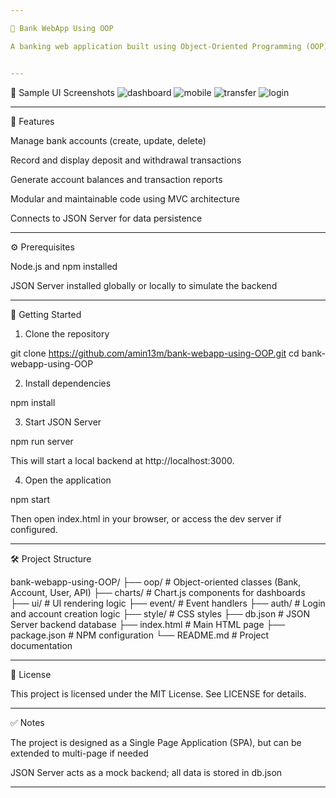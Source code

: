 ```yaml
---

🏦 Bank WebApp Using OOP

A banking web application built using Object-Oriented Programming (OOP) principles and MVC architecture, designed to manage accounts, transactions, and financial reports. This project uses JSON Server to simulate a backend database.


---
```


📸 Sample UI Screenshots
![dashboard](https://github.com/user-attachments/assets/876b737d-6928-4709-81ab-d2f2038895ec)
![mobile](https://github.com/user-attachments/assets/5a527b28-acc8-43bf-86e4-3f2ed2f13cc4)
![transfer](https://github.com/user-attachments/assets/f91679a7-e1a5-4dc4-b9b5-81ff04a5ef0c)
![login](https://github.com/user-attachments/assets/e094faa3-e8c9-41eb-8d66-ac47e70d25ac)


---

📌 Features

Manage bank accounts (create, update, delete)

Record and display deposit and withdrawal transactions

Generate account balances and transaction reports

Modular and maintainable code using MVC architecture

Connects to JSON Server for data persistence



---

⚙️ Prerequisites

Node.js and npm installed

JSON Server installed globally or locally to simulate the backend



---

🚀 Getting Started

1. Clone the repository



git clone https://github.com/amin13m/bank-webapp-using-OOP.git
cd bank-webapp-using-OOP

2. Install dependencies



npm install

3. Start JSON Server



npm run server

This will start a local backend at http://localhost:3000.

4. Open the application



npm start

Then open index.html in your browser, or access the dev server if configured.


---

🛠️ Project Structure

bank-webapp-using-OOP/
├── oop/              # Object-oriented classes (Bank, Account, User, API)
├── charts/           # Chart.js components for dashboards
├── ui/               # UI rendering logic
├── event/            # Event handlers
├── auth/             # Login and account creation logic
├── style/            # CSS styles
├── db.json           # JSON Server backend database
├── index.html        # Main HTML page
├── package.json      # NPM configuration
└── README.md         # Project documentation


---

📄 License

This project is licensed under the MIT License. See LICENSE for details.


---

✅ Notes

The project is designed as a Single Page Application (SPA), but can be extended to multi-page if needed

JSON Server acts as a mock backend; all data is stored in db.json


---
